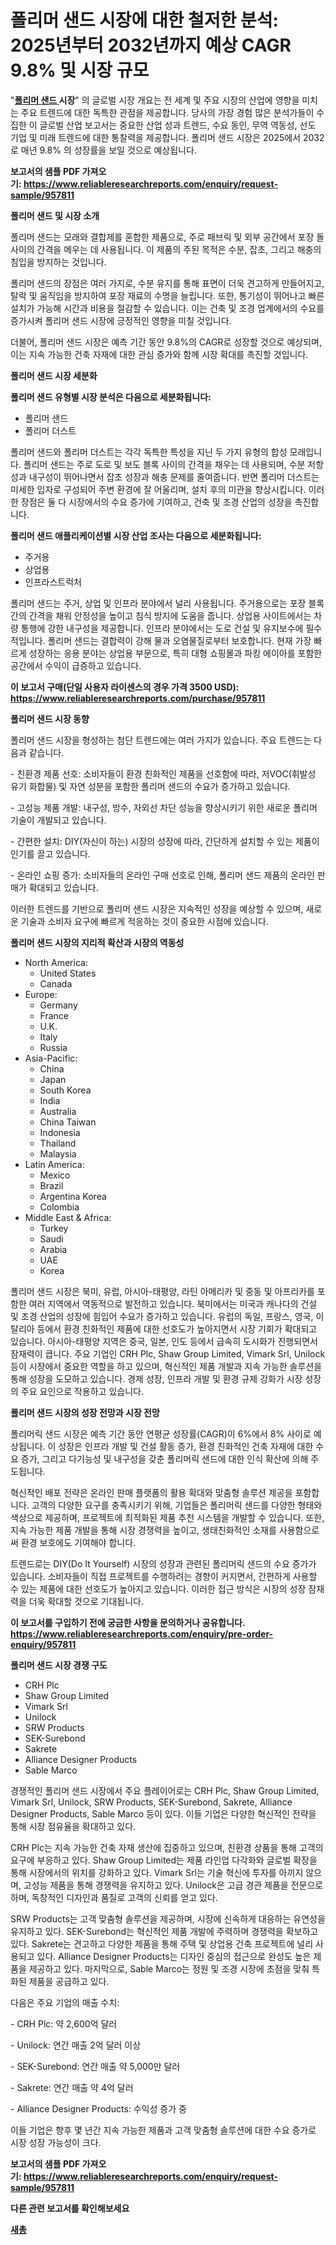 <p><h1>폴리머 샌드 시장에 대한 철저한 분석: 2025년부터 2032년까지 예상 CAGR 9.8% 및 시장 규모</h1></p><p>"<strong><a href="https://www.reliableresearchreports.com/polymeric-sand-r957811?utm_campaign=106&utm_medium=7&utm_source=Github&utm_content=ia&utm_term=25022025&utm_id=polymeric-sand">폴리머 샌드&nbsp;</a></strong><strong>시장</strong>" 의 글로벌 시장 개요는 전 세계 및 주요 시장의 산업에 영향을 미치는 주요 트렌드에 대한 독특한 관점을 제공합니다. 당사의 가장 경험 많은 분석가들이 수집한 이 글로벌 산업 보고서는 중요한 산업 성과 트렌드, 수요 동인, 무역 역동성, 선도 기업 및 미래 트렌드에 대한 통찰력을 제공합니다. 폴리머 샌드 시장은 2025에서 2032로 매년 9.8% 의 성장률을 보일 것으로 예상됩니다.&nbsp;</p>
<p><strong>보고서의 샘플 PDF 가져오기:&nbsp;<a href="https://www.reliableresearchreports.com/enquiry/request-sample/957811?utm_campaign=106&utm_medium=7&utm_source=Github&utm_content=ia&utm_term=25022025&utm_id=polymeric-sand">https://www.reliableresearchreports.com/enquiry/request-sample/957811</a></strong></p>
<p><strong>폴리머 샌드 및 시장 소개</strong></p>
<p><p>폴리머 샌드는 모래와 결합제를 혼합한 제품으로, 주로 패브릭 및 외부 공간에서 포장 돌 사이의 간격을 메우는 데 사용됩니다. 이 제품의 주된 목적은 수분, 잡초, 그리고 해충의 침입을 방지하는 것입니다. </p><p>폴리머 샌드의 장점은 여러 가지로, 수분 유지를 통해 표면이 더욱 견고하게 만들어지고, 탈락 및 움직임을 방지하여 포장 재료의 수명을 늘립니다. 또한, 통기성이 뛰어나고 빠른 설치가 가능해 시간과 비용을 절감할 수 있습니다. 이는 건축 및 조경 업계에서의 수요를 증가시켜 폴리머 샌드 시장에 긍정적인 영향을 미칠 것입니다. </p><p>더불어, 폴리머 샌드 시장은 예측 기간 동안 9.8%의 CAGR로 성장할 것으로 예상되며, 이는 지속 가능한 건축 자재에 대한 관심 증가와 함께 시장 확대를 촉진할 것입니다.</p></p>
<p><strong>폴리머 샌드 시장 세분화</strong></p>
<p><strong>폴리머 샌드 유형별 시장 분석은 다음으로 세분화됩니다:</strong></p>
<p><ul><li>폴리머 샌드</li><li>폴리머 더스트</li></ul></p>
<p><p>폴리머 샌드와 폴리머 더스트는 각각 독특한 특성을 지닌 두 가지 유형의 합성 모래입니다. 폴리머 샌드는 주로 도로 및 보도 블록 사이의 간격을 채우는 데 사용되며, 수분 저항성과 내구성이 뛰어나면서 잡초 성장과 해충 문제를 줄여줍니다. 반면 폴리머 더스트는 미세한 입자로 구성되어 주변 환경에 잘 어울리며, 설치 후의 미관을 향상시킵니다. 이러한 장점은 둘 다 시장에서의 수요 증가에 기여하고, 건축 및 조경 산업의 성장을 촉진합니다.</p></p>
<p><strong>폴리머 샌드 애플리케이션별 시장 산업 조사는 다음으로 세분화됩니다:</strong></p>
<p><ul><li>주거용</li><li>상업용</li><li>인프라스트럭처</li></ul></p>
<p><p>폴리머 샌드는 주거, 상업 및 인프라 분야에서 널리 사용됩니다. 주거용으로는 포장 블록 간의 간격을 채워 안정성을 높이고 침식 방지에 도움을 줍니다. 상업용 사이트에서는 차량 통행에 강한 내구성을 제공합니다. 인프라 분야에서는 도로 건설 및 유지보수에 필수적입니다. 폴리머 샌드는 결합력이 강해 물과 오염물질로부터 보호합니다. 현재 가장 빠르게 성장하는 응용 분야는 상업용 부문으로, 특히 대형 쇼핑몰과 파킹 에이아를 포함한 공간에서 수익이 급증하고 있습니다.</p></p>
<p><strong>이 보고서 구매(단일 사용자 라이센스의 경우 가격 3500 USD): <a href="https://www.reliableresearchreports.com/purchase/957811?utm_campaign=106&utm_medium=7&utm_source=Github&utm_content=ia&utm_term=25022025&utm_id=polymeric-sand">https://www.reliableresearchreports.com/purchase/957811</a></strong></p>
<p><strong>폴리머 샌드 시장 동향</strong></p>
<p><p>폴리머 샌드 시장을 형성하는 첨단 트렌드에는 여러 가지가 있습니다. 주요 트렌드는 다음과 같습니다.</p><p>- 친환경 제품 선호: 소비자들이 환경 친화적인 제품을 선호함에 따라, 저VOC(휘발성 유기 화합물) 및 자연 성분을 포함한 폴리머 샌드의 수요가 증가하고 있습니다.</p><p>- 고성능 제품 개발: 내구성, 방수, 자외선 차단 성능을 향상시키기 위한 새로운 폴리머 기술이 개발되고 있습니다.</p><p>- 간편한 설치: DIY(자신이 하는) 시장의 성장에 따라, 간단하게 설치할 수 있는 제품이 인기를 끌고 있습니다.</p><p>- 온라인 쇼핑 증가: 소비자들의 온라인 구매 선호로 인해, 폴리머 샌드 제품의 온라인 판매가 확대되고 있습니다.</p><p>이러한 트렌드를 기반으로 폴리머 샌드 시장은 지속적인 성장을 예상할 수 있으며, 새로운 기술과 소비자 요구에 빠르게 적응하는 것이 중요한 시점에 있습니다.</p></p>
<p><strong>폴리머 샌드 시장의 지리적 확산과 시장의 역동성</strong></p>
<p><ul>
    <li>
        North America:
        <ul>
            <li>United States</li>
            <li>Canada</li>
        </ul>
    </li>
    <li>
        Europe:
        <ul>
            <li>Germany</li>
            <li>France</li>
            <li>U.K.</li>
            <li>Italy</li>
            <li>Russia</li>
        </ul>
    </li>
    <li>
        Asia-Pacific:
        <ul>
            <li>China</li>
            <li>Japan</li>
            <li>South Korea</li>
            <li>India</li>
            <li>Australia</li>
            <li>China Taiwan</li>
            <li>Indonesia</li>
            <li>Thailand</li>
            <li>Malaysia</li>
        </ul>
    </li>
    <li>
        Latin America:
        <ul>
            <li>Mexico</li>
            <li>Brazil</li>
            <li>Argentina Korea</li>
            <li>Colombia</li>
        </ul>
    </li>
    <li>
        Middle East & Africa:
        <ul>
            <li>Turkey</li>
            <li>Saudi</li>
            <li>Arabia</li>
            <li>UAE</li>
            <li>Korea</li>
        </ul>
    </li>
    </ul></p>
<p><p>폴리머 샌드 시장은 북미, 유럽, 아시아-태평양, 라틴 아메리카 및 중동 및 아프리카를 포함한 여러 지역에서 역동적으로 발전하고 있습니다. 북미에서는 미국과 캐나다의 건설 및 조경 산업의 성장에 힘입어 수요가 증가하고 있습니다. 유럽의 독일, 프랑스, 영국, 이탈리아 등에서 환경 친화적인 제품에 대한 선호도가 높아지면서 시장 기회가 확대되고 있습니다. 아시아-태평양 지역은 중국, 일본, 인도 등에서 급속히 도시화가 진행되면서 잠재력이 큽니다. 주요 기업인 CRH Plc, Shaw Group Limited, Vimark Srl, Unilock 등이 시장에서 중요한 역할을 하고 있으며, 혁신적인 제품 개발과 지속 가능한 솔루션을 통해 성장을 도모하고 있습니다. 경제 성장, 인프라 개발 및 환경 규제 강화가 시장 성장의 주요 요인으로 작용하고 있습니다.</p></p>
<p><strong>폴리머 샌드 시장의 성장 전망과 시장 전망</strong></p>
<p><p>폴리머릭 샌드 시장은 예측 기간 동안 연평균 성장률(CAGR)이 6%에서 8% 사이로 예상됩니다. 이 성장은 인프라 개발 및 건설 활동 증가, 환경 친화적인 건축 자재에 대한 수요 증가, 그리고 다기능성 및 내구성을 갖춘 폴리머릭 샌드에 대한 인식 확산에 의해 주도됩니다.</p><p>혁신적인 배포 전략은 온라인 판매 플랫폼의 활용 확대와 맞춤형 솔루션 제공을 포함합니다. 고객의 다양한 요구를 충족시키기 위해, 기업들은 폴리머릭 샌드를 다양한 형태와 색상으로 제공하며, 프로젝트에 최적화된 제품 추천 시스템을 개발할 수 있습니다. 또한, 지속 가능한 제품 개발을 통해 시장 경쟁력을 높이고, 생태친화적인 소재를 사용함으로써 환경 보호에도 기여해야 합니다.</p><p>트렌드로는 DIY(Do It Yourself) 시장의 성장과 관련된 폴리머릭 샌드의 수요 증가가 있습니다. 소비자들이 직접 프로젝트를 수행하려는 경향이 커지면서, 간편하게 사용할 수 있는 제품에 대한 선호도가 높아지고 있습니다. 이러한 접근 방식은 시장의 성장 잠재력을 더욱 확대할 것으로 기대됩니다.</p></p>
<p><strong>이 보고서를 구입하기 전에 궁금한 사항을 문의하거나 공유합니다. <a href="https://www.reliableresearchreports.com/enquiry/pre-order-enquiry/957811?utm_campaign=106&utm_medium=7&utm_source=Github&utm_content=ia&utm_term=25022025&utm_id=polymeric-sand">https://www.reliableresearchreports.com/enquiry/pre-order-enquiry/957811</a></strong></p>
<p><strong>폴리머 샌드 시장 경쟁 구도</strong></p>
<p><ul><li>CRH Plc</li><li>Shaw Group Limited</li><li>Vimark Srl</li><li>Unilock</li><li>SRW Products</li><li>SEK-Surebond</li><li>Sakrete</li><li>Alliance Designer Products</li><li>Sable Marco</li></ul></p>
<p><p>경쟁적인 폴리머 샌드 시장에서 주요 플레이어로는 CRH Plc, Shaw Group Limited, Vimark Srl, Unilock, SRW Products, SEK-Surebond, Sakrete, Alliance Designer Products, Sable Marco 등이 있다. 이들 기업은 다양한 혁신적인 전략을 통해 시장 점유율을 확대하고 있다.</p><p>CRH Plc는 지속 가능한 건축 자재 생산에 집중하고 있으며, 친환경 상품을 통해 고객의 요구에 부응하고 있다. Shaw Group Limited는 제품 라인업 다각화와 글로벌 확장을 통해 시장에서의 위치를 강화하고 있다. Vimark Srl는 기술 혁신에 투자를 아끼지 않으며, 고성능 제품을 통해 경쟁력을 유지하고 있다. Unilock은 고급 경관 제품을 전문으로 하며, 독창적인 디자인과 품질로 고객의 신뢰를 얻고 있다.</p><p>SRW Products는 고객 맞춤형 솔루션을 제공하며, 시장에 신속하게 대응하는 유연성을 유지하고 있다. SEK-Surebond는 혁신적인 제품 개발에 주력하며 경쟁력을 확보하고 있다. Sakrete는 견고하고 다양한 제품을 통해 주택 및 상업용 건축 프로젝트에 널리 사용되고 있다. Alliance Designer Products는 디자인 중심의 접근으로 완성도 높은 제품을 제공하고 있다. 마지막으로, Sable Marco는 정원 및 조경 시장에 초점을 맞춰 특화된 제품을 공급하고 있다.</p><p>다음은 주요 기업의 매출 수치:</p><p>- CRH Plc: 약 2,600억 달러</p><p>- Unilock: 연간 매출 2억 달러 이상</p><p>- SEK-Surebond: 연간 매출 약 5,000만 달러</p><p>- Sakrete: 연간 매출 약 4억 달러</p><p>- Alliance Designer Products: 수익성 증가 중</p><p>이들 기업은 향후 몇 년간 지속 가능한 제품과 고객 맞춤형 솔루션에 대한 수요 증가로 시장 성장 가능성이 크다.</p></p>
<p><strong>보고서의 샘플 PDF 가져오기:&nbsp;<a href="https://www.reliableresearchreports.com/enquiry/request-sample/957811?utm_campaign=106&utm_medium=7&utm_source=Github&utm_content=ia&utm_term=25022025&utm_id=polymeric-sand">https://www.reliableresearchreports.com/enquiry/request-sample/957811</a></strong></p>
<p><strong></strong></p>
<p><strong></strong></p>
<p><strong></strong></p>
<p><strong></strong></p>
<p><strong>다른 관련 보고서를 확인해보세요</strong></p>
<p><strong><p><a href="https://github.com/sougarounis/Market-Research-Report-List-7/blob/main/583465040424.md?utm_campaign=106&utm_medium=7&utm_source=Github&utm_content=ia&utm_term=25022025&utm_id=polymeric-sand">새총</a></p></strong></p>
<p></p>
